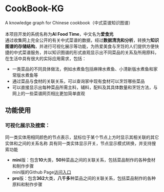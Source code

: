 # CookBook-KG
A knowledge graph for Chinese cookbook（中式菜谱知识图谱）\
\
本项目开发的系统名称为**AI Food Time**，中文名为**爱食光**  
通过收集网上完全公开的有关中式菜谱的数据，经过**数据清洗和分析**，转换为**知识图谱的存储结构**，并进行可视化展示等功能，为热爱美食与烹饪的人们提供方便快捷的中式菜谱服务，并以知识图谱的形式直观显示出不同菜品的关系及所用原料，在生活中具有很大的实际应用需求，包括：
+ 一类菜品的不同具体做法，例如水煮鱼包括麻辣水煮鱼、小清新版水煮鱼和家常版水煮鱼等
+ 通过菜品与食材的关联关系，可以查询家中现有食材可以烹饪哪些菜品
+ 可以直接显示出每种菜品所需主料，辅料，配料及其具体数量和烹饪方法，与网上的一些菜谱网页相比更加简单直观
## 功能使用
### 可视化展示及搜索：
同一类实体用相同颜色的节点表示，鼠标位于某个节点上方时显示其相关联的其它实体和之间的关系名称
具有同一类实体显示开关，节点显示模式转换，并支持搜索功能
+ **mini**版：包含**10**大类，**50**种菜品之间的关联关系，包括菜品制作的各种食材和制作步骤  
mini版的Github Page[访问入口](https://ngl567.github.io/CookBook-KG/)
+ **pro**版：包含**362**大类，**八千多**种菜品之间的关联关系，包括菜品制作的各种原料和制作步骤

